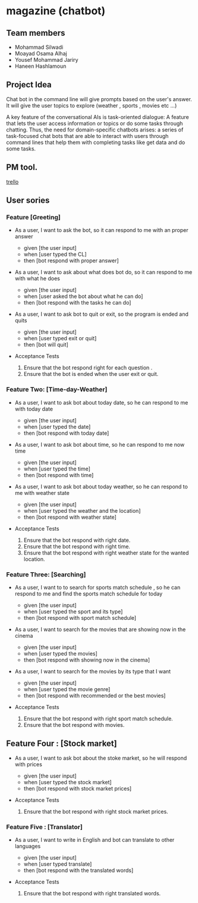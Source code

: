 # magazine (chatbot)

## Team members

- Mohammad Silwadi
- Moayad Osama Alhaj
- Yousef Mohammad Jariry
- Haneen Hashlamoun

## Project Idea

Chat bot in the command line will give prompts based on the user's answer. It will give the user topics to explore (weather , sports , movies etc ...)

A key feature of the conversational AIs is task-oriented dialogue: A feature that lets the user access information or topics or do some tasks through chatting. Thus, the need for domain-specific chatbots arises: a series of task-focused chat bots that are able to interact with users through command lines that help them with completing tasks like get data and do some tasks.

## PM tool.
[trello](https://trello.com/b/zVIV42K9/swat-team)

## User sories

### Feature [Greeting]

- As a user, I want to ask the bot, so it can respond to me with an proper answer
    - given [the user input]
    - when [user typed the CL]
    - then [bot respond with proper answer]
- As a user, I want to ask about what does bot do, so it can respond to me with what he does
    - given [the user input]
    - when [user asked the bot about what he can do]
    - then [bot respond with the tasks he can do]
- As a user, I want to ask bot to quit or exit, so the program is ended and quits
    - given [the user input]
    - when [user typed exit or quit]
    - then [bot will quit]
     
- Acceptance Tests

    1. Ensure that the bot respond right for each question .
    2. Ensure that the bot is ended when the user exit or quit.
       
### Feature Two: [Time-day-Weather]

- As a user, I want to ask bot about today date, so he can respond to me with today date
    - given [the user input]
    - when [user typed the date]
    - then [bot respond with today date]
- As a user, I want to ask bot about time, so he can respond to me now time
    - given [the user input]
    - when [user typed the time]
    - then [bot respond with time]
- As a user, I want to ask bot about today weather, so he can respond to me with weather state
    - given [the user input]
    - when [user typed the weather and the location]
    - then [bot respond with weather state]

- Acceptance Tests
       
     1. Ensure that the bot respond with right date.
     2. Ensure that the bot respond with right time.
     3. Ensure that the bot respond with right weather state for the wanted location.
       
### Feature Three: [Searching]

- As a user, I want to to search for sports match schedule , so he can respond to me and find the sports match schedule for today
    - given [the user input]
    - when [user typed the sport and its type]
    - then [bot respond with sport match schedule]
- As a user, I want to search for the movies that are showing now in the cinema
    - given [the user input]
    - when [user typed the movies]
    - then [bot respond with showing now in the cinema]
- As a user, I want to search for the movies by its type that I want
    - given [the user input]
    - when [user typed the movie genre]
    - then [bot respond with recommended or the best movies]
      
- Acceptance Tests

     1. Ensure that the bot respond with right sport match schedule.
     2. Ensure that the bot respond with movies.
      

## Feature Four : [Stock market]

- As a user, I want to ask bot about the stoke market, so he will respond with prices
    - given [the user input]
    - when [user typed the stock market]
    - then [bot respond with stock market prices]
      
- Acceptance Tests

     1. Ensure that the bot respond with right stock market prices.
                  
### Feature Five : [Translator]

- As a user, I want to write in English and bot can translate to other languages
    - given [the user input]
    - when [user typed translate]
    - then [bot respond with the translated words]
 
- Acceptance Tests

     1. Ensure that the bot respond with right translated words.
